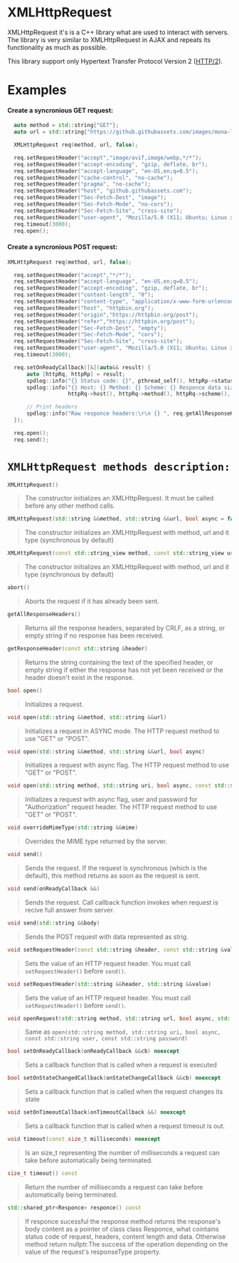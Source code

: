 # XMLHttpRequest

XMLHttpRequest it's is a C++ library what are used to interact with servers. The library is very similar to XMLHttpRequest in AJAX and repeats its functionality as much as possible.

This library support only Hypertext Transfer Protocol Version 2 ([HTTP/2](https://datatracker.ietf.org/doc/html/rfc7540)).

# Examples

#### Create a syncronious GET request:
```C++
  auto method = std::string{"GET"};
  auto url = std::string{"https://github.githubassets.com/images/mona-loading-dark.gif"};

  XMLHttpRequest req(method, url, false);

  req.setRequestHeader("accept","image/avif,image/webp,*/*");
  req.setRequestHeader("accept-encoding", "gzip, deflate, br");
  req.setRequestHeader("accept-language", "en-US,en;q=0.5");
  req.setRequestHeader("cache-control", "no-cache");
  req.setRequestHeader("pragma", "no-cache");
  req.setRequestHeader("host", "github.githubassets.com");
  req.setRequestHeader("Sec-Fetch-Dest", "image");
  req.setRequestHeader("Sec-Fetch-Mode", "no-cors");
  req.setRequestHeader("Sec-Fetch-Site", "cross-site");
  req.setRequestHeader("user-agent", "Mozilla/5.0 (X11; Ubuntu; Linux x86_64; rv:88.0) Gecko/20100101 Firefox/88.0");
  req.timeout(3000);
  req.open();
```

#### Create a syncronious POST request:
```C++
XMLHttpRequest req(method, url, false);

  req.setRequestHeader("accept","*/*");
  req.setRequestHeader("accept-language", "en-US,en;q=0.5");
  req.setRequestHeader("accept-encoding", "gzip, deflate, br");
  req.setRequestHeader("content-length", "0");
  req.setRequestHeader("content-type", "application/x-www-form-urlencoded");
  req.setRequestHeader("host", "httpbin.org");
  req.setRequestHeader("origin","https://httpbin.org/post");
  req.setRequestHeader("refer","https://httpbin.org/post");
  req.setRequestHeader("Sec-Fetch-Dest", "empty");
  req.setRequestHeader("Sec-Fetch-Mode", "cors");
  req.setRequestHeader("Sec-Fetch-Site", "cross-site");
  req.setRequestHeader("user-agent", "Mozilla/5.0 (X11; Ubuntu; Linux x86_64; rv:88.0) Gecko/20100101 Firefox/88.0");
  req.timeout(3000);

  req.setOnReadyCallback([&](auto&& result) {
      auto [httpRq, httpRp] = result;
      spdlog::info("{} Status code: {}", pthread_self(), httpRp->statusCode());
      spdlog::info("{} Host: {} Method: {} Scheme: {} Responce data size: {} ", pthread_self(),
                   httpRq->host(), httpRq->method(), httpRq->scheme(), httpRp->contentLength());

      // Print headers
      spdlog::info("Raw responce headers:\r\n {} ", req.getAllResponseHeaders());      
  });

  req.open();
  req.send();
  ```
    
# `XMLHttpRequest methods description:`

```C++
XMLHttpRequest()
```
>    The constructor initializes an XMLHttpRequest. It must be called before any other method calls.

```C++
XMLHttpRequest(std::string &&method, std::string &&url, bool async = false);
```
>    The constructor initializes an XMLHttpRequest with method, url and it type (synchronous by default) 

```C++
XMLHttpRequest(const std::string_view method, const std::string_view url, bool async = false);
```
>    The constructor initializes an XMLHttpRequest with method, url and it type (synchronous by default)

```C++
abort()
```
>    Aborts the request if it has already been sent.

```C++
getAllResponseHeaders()
```
>    Returns all the response headers, separated by CRLF, as a string, or empty string if no response has been received.

```C++
getResponseHeader(const std::string &header)
```
>    Returns the string containing the text of the specified header, or empty string if either the response has not yet been received or the header doesn't exist in the response.

```C++
bool open()
```
>    Initializes a request.

```C++
void open(std::string &&method, std::string &&url)
```
>    Initializes a request in ASYNC mode. The HTTP request method to use "GET" or "POST".

```C++
void open(std::string &&method, std::string &&url, bool async)
```
>    Initializes a request with async flag. The HTTP request method to use "GET" or "POST".

```C++
void open(std::string method, std::string uri, bool async, const std::string user, const std::string password)
```
>    Initializes a request with async flag, user and password for "Authorization" request header. The HTTP request method to use "GET" or "POST".

```C++
void overrideMimeType(std::string &&mime)
```
>    Overrides the MIME type returned by the server.

```C++
void send()
```
>    Sends the request. If the request is synchronous (which is the default), this method returns as soon as the request is sent.

```C++
void send(onReadyCallback &&)
```
>    Sends the request. Call callback function invokes when request is recive full answer from server.

```C++
void send(std::string &&body)
```
>    Sends the POST request with data represented as strig.

```C++
void setRequestHeader(const std::string &header, const std::string &value)
```
>    Sets the value of an HTTP request header. You must call `setRequestHeader()` before `send()`.

```C++
void setRequestHeader(std::string &&header, std::string &&value)
```
>    Sets the value of an HTTP request header. You must call `setRequestHeader()` before `send()`.

```C++
void openRequest(std::string method, std::string url, bool async, std::string user, std::string password)
```
>    Same as `open(std::string method, std::string uri, bool async, const std::string user, const std::string password)`

```C++
bool setOnReadyCallback(onReadyCallback &&cb) noexcept
```
>    Sets a callback function that is called when a request is executed

```C++
bool setOnStateChangedCallback(onStateChangeCallback &&cb) noexcept
```
>    Sets a callback function that is called when the request changes its state

```C++
void setOnTimeoutCallback(onTimeoutCallback &&) noexcept
```
>    Sets a callback function that is called when a request timeout is out.

```C++
void timeout(const size_t milliseconds) noexcept
```
>    Is an size_t representing the number of milliseconds a request can take before automatically being terminated.

```C++
size_t timeout() const
```
>    Return the number of milliseconds a request can take before automatically being terminated.

```C++
std::shared_ptr<Responce> responce() const
```
 >    If responce sucessful the response method returns the response's body content as a pointer of class class Responce, what cointains status code of request, headers, content length and data. Otherwise method return nullptr.The success of the operation depending on the value of the request's responseType property.
